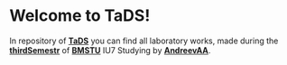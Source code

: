 # Welcome to TaDS!

In repository of **[TaDS](https://github.com/AndreevAA/BMSTU/tree/master/thirdSemestr/typesAndDataStructures)** you can find all laboratory works, made during the **[thirdSemestr](https://github.com/AndreevAA/BMSTU/tree/master/thirdSemestr)** of **[BMSTU](https://github.com/AndreevAA/BMSTU)** IU7 Studying by **[AndreevAA](https://github.com/AndreevAA)**.

